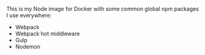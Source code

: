 This is my Node image for Docker with some common global npm packages I use everywhere:

- Webpack
- Webpack hot middleware
- Gulp
- Nodemon
